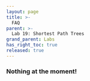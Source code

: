 ```yaml
---
layout: page
title: >-
  FAQ
parent: >-
  Lab 19: Shortest Path Trees
grand_parent: Labs
has_right_toc: true
released: true
---
```


### Nothing at the moment!
